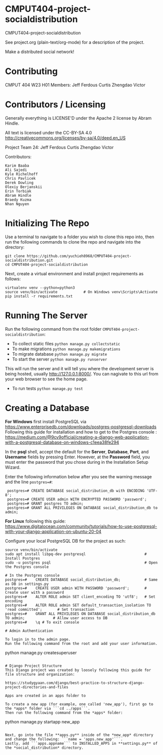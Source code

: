 CMPUT404-project-socialdistribution
===================================

CMPUT404-project-socialdistribution

See project.org (plain-text/org-mode) for a description of the project.

Make a distributed social network!

Contributing
============

CMPUT 404 W23 H01 Members:
    Jeff
    Ferdous
    Curtis
    Zhengdao
    Victor

Contributors / Licensing
========================

Generally everything is LICENSE'D under the Apache 2 license by Abram Hindle.

All text is licensed under the CC-BY-SA 4.0 http://creativecommons.org/licenses/by-sa/4.0/deed.en_US

Project Team 24:
    Jeff
    Ferdous
    Curtis
    Zhengdao
    Victor

Contributors:

    Karim Baaba
    Ali Sajedi
    Kyle Richelhoff
    Chris Pavlicek
    Derek Dowling
    Olexiy Berjanskii
    Erin Torbiak
    Abram Hindle
    Braedy Kuzma
    Nhan Nguyen

# Initializing The Repo

Use a terminal to navigate to a folder you wish to clone this repo into, then run the following commands to clone the repo and navigate into the directory:

```
git clone https://github.com/yuchieh8968/CMPUT404-project-socialdistribution.git
cd CMPUT404-project-socialdistribution
```

Next, create a virtual environment and install project requirements as follows:

```
virtualenv venv --python=python3
source venv/bin/activate            # On Windows venv\Scripts\Activate
pip install -r requirements.txt
```

# Running The Server
Run the following command from the root folder ```CMPUT404-project-socialdistribution```:

- To collect static files `python manage.py collectstatic`
- To make migrations `python manage.py makemigrations`
- To migrate database `python manage.py migrate`
- To start the server `python manage.py runserver`

This will run the server and it will tell you where the development server is being hosted, usually http://127.0.0.1:8000/.
You can nagivate to this url from your web browser to see the home page.

- To run tests `python manage.py test`

# Creating a Database

**For Windows** first install PostgreSQL via https://www.enterprisedb.com/downloads/postgres-postgresql-downloads
Following this guide for installation and how to get to the Postgres console :
https://medium.com/@9cv9official/creating-a-django-web-application-with-a-postgresql-database-on-windows-c1eea38fe294

In the **psql** shell, accept the default for the **Server**, **Database**, **Port**, and **Username** fields by pressing Enter.
However, at the **Password** field, you must enter the password that you chose during in the Installation Setup Wizard.

Enter the following information below after you see the warning message and the line ```postgres=#```:

```
 postgres=# CREATE DATABASE social_distribution_db with ENCODING 'UTF-8';
 postgres=# CREATE USER admin WITH ENCRYPTED PASSWORD 'password';
 postgres=# GRANT postgres TO admin;
 postgres=# GRANT ALL PRIVILEGES ON DATABASE social_distribution_db to admin;
```
**For Linux** following this guide: https://www.digitalocean.com/community/tutorials/how-to-use-postgresql-with-your-django-application-on-ubuntu-20-04

Configure your local PostgreSQL DB for the project as such:
```
source venv/bin/activate
sudo apt install libpq-dev postgresql                           # Install Postgres
sudo -u postgres psql                                           # Open the Postgres console

# In the Postgres console
postgres=#    CREATE DATABASE social_distribution_db;           # Same as DB in settings.py
postgres=#    CREATE USER admin WITH PASSWORD 'password';       # Create user with a password
postgres=#    ALTER ROLE admin SET client_encoding TO 'utf8';   # Set encoding
postgres=#    ALTER ROLE admin SET default_transaction_isolation TO 'read committed';       # Set transaction
postgres=#    GRANT ALL PRIVILEGES ON DATABASE social_distribution_db TO admin;             # Allow user access to DB
postgres=#    \q # To exit console

# Admin Authentication

To login in to the admin page.
Run the following command from the root and add your user information.

```
python manage.py createsuperuser
```

# Django Project Structure
This Django project was created by loosely following this guide for file structure and organization:

https://studygyaan.com/django/best-practice-to-structure-django-project-directories-and-files

Apps are created in an apps folder to

To create a new app (for example, one called 'new_app'), first go to the *apps* folder via ```cd ../apps```.
Then run the following command from the *apps* folder:

```
python manage.py startapp new_app
```

Next, go into the file **apps.py** inside of the *new_app* directory and change the following: ```name = 'apps.new_app'```.
Lastly, add ```apps.appname``` to INSTALLED_APPS in **settings.py** of the *social_distribution* directory.






